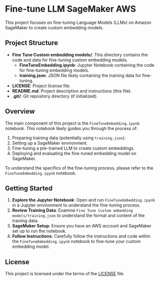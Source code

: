 # Fine-tune LLM SageMaker AWS

This project focuses on fine-tuning Language Models (LLMs) on Amazon SageMaker to create custom embedding models.

## Project Structure

- **Fine Tune Custom embedding models/**: This directory contains the code and data for fine-tuning custom embedding models.
    - **FineTuneEmbedding.ipynb**: Jupyter Notebook containing the code for fine-tuning embedding models.
    - **training.json**: JSON file likely containing the training data for fine-tuning.
- **LICENSE**:  Project license file.
- **README.md**: Project description and instructions (this file).
- **.git/**: Git repository directory (if initialized).

## Overview

The main component of this project is the `FineTuneEmbedding.ipynb` notebook. This notebook likely guides you through the process of:

1.  Preparing training data (potentially using `training.json`).
2.  Setting up a SageMaker environment.
3.  Fine-tuning a pre-trained LLM to create custom embeddings.
4.  Deploying and evaluating the fine-tuned embedding model on SageMaker.

To understand the specifics of the fine-tuning process, please refer to the `FineTuneEmbedding.ipynb` notebook.

## Getting Started

1.  **Explore the Jupyter Notebook**: Open and run `FineTuneEmbedding.ipynb` in a Jupyter environment to understand the fine-tuning process.
2.  **Review Training Data**: Examine `Fine Tune Custom embedding models/training.json` to understand the format and content of the training data.
3.  **SageMaker Setup**: Ensure you have an AWS account and SageMaker set up to run the notebook.
4.  **Follow Instructions**:  Carefully follow the instructions and code within the `FineTuneEmbedding.ipynb` notebook to fine-tune your custom embedding model.

## License

This project is licensed under the terms of the [LICENSE](LICENSE) file.
